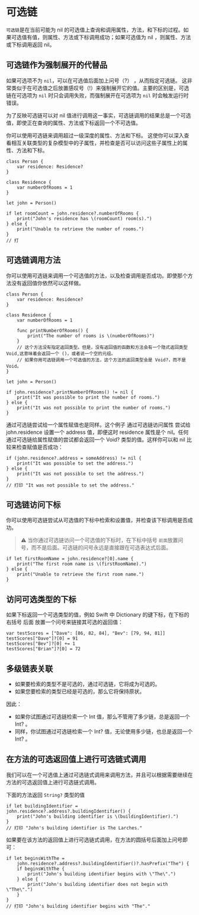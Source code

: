 # 可选链

`可选链`是在当前可能为 nil 的可选值上查询和调用属性，方法，和下标的过程。如果可选值有值，则属性、方法或下标调用成功；如果可选值为 nil ，则属性、方法或下标调用返回 nil。

## 可选链作为强制展开的代替品

如果可选项不为 `nil`，可以在可选值后面加上问号（?） ，从而指定可选链。 这非常类似于在可选值之后放置感叹号（!）来强制展开它的值。主要的区别是，可选链在可选项为 `nil` 时只会调用失败，而强制展开在可选项为 `nil` 时会触发运行时错误。

为了反映可选链可以对 nil 值进行调用这一事实，可选链调用的结果总是一个可选值，即使正在查询的属性、方法或下标返回一个不可选值。

你可以使用可选链来调用超过一级深度的属性、方法和下标。 这使你可以深入查看相互关联类型的复杂模型中的子属性，并检查是否可以访问这些子属性上的属性、方法和下标。

```
class Person {
    var residence: Residence?
}

class Residence {
    var numberOfRooms = 1
}

let john = Person()

if let roomCount = john.residence?.numberOfRooms {
    print("John's residence has \(roomCount) room(s).")
} else {
    print("Unable to retrieve the number of rooms.")
}
// 打
```

## 可选链调用方法

你可以使用可选链来调用一个可选值的方法，以及检查调用是否成功。即使那个方法没有返回值你依然可以这样做。

```
class Person {
    var residence: Residence?
}

class Residence {
    var numberOfRooms = 1

    func printNumberOfRooms() {
        print("The number of rooms is \(numberOfRooms)")
    }
    // 这个方法没有指定返回类型。但是，没有返回值的函数和方法会有一个隐式返回类型 Void,这意味着会返回一个 ()，或者说一个空的元组。
    // 如果你用可选链调用一个可选值的方法，这个方法的返回类型会是 Void?，而不是 Void。
}

let john = Person()

if john.residence?.printNumberOfRooms() != nil {
    print("It was possible to print the number of rooms.")
} else {
    print("It was not possible to print the number of rooms.")
}
```

通过可选链尝试给一个属性赋值也是同样。这个例子 通过可选链访问属性 尝试给 john.residence 设置一个 address 值，即便这时 residence 属性是个 nil。任何通过可选链给属性赋值的尝试都会返回一个 Void? 类型的值。这样你可以和 nil 比较来检查赋值是否成功：

```
if (john.residence?.address = someAddress) != nil {
    print("It was possible to set the address.")
} else {
    print("It was not possible to set the address.")
}
// 打印 "It was not possible to set the address."
```

## 可选链访问下标

你可以使用可选链尝试从可选值的下标中检索和设置值，并检查该下标调用是否成功。

> ⚠️ 当你通过可选链访问一个可选值的下标时，在下标中括号 `前面`放置问号，而不是后面。可选链的问号永远是直接跟在可选表达式后面。

```
if let firstRoomName = john.residence?[0].name {
    print("The first room name is \(firstRoomName).")
} else {
    print("Unable to retrieve the first room name.")
}
```

## 访问可选类型的下标

如果下标返回一个可选类型的值，例如 Swift 中 Dictionary 的键下标，在下标的右括号 后面 放置一个问号来链接其可选的返回值：

```
var testScores = ["Dave": [86, 82, 84], "Bev": [79, 94, 81]]
testScores["Dave"]?[0] = 91
testScores["Bev"]?[0] += 1
testScores["Brian"]?[0] = 72
```

## 多级链表关联

- 如果要检索的类型不是可选的，通过可选链，它将成为可选的。
- 如果您要检索的类型已经是可选的，那么它将保持原状。

因此：

- 如果你试图通过可选链检索一个 Int 值，那么不管用了多少链，总是返回一个 Int? 。
- 同样，你试图通过可选链检索一个 Int? 值，无论使用多少链，也总是返回一个 Int? 。

## 在方法的可选返回值上进行可选链式调用

我们可以在一个可选值上通过可选链式调用来调用方法，并且可以根据需要继续在方法的可选返回值上进行可选链式调用。

下面的方法返回 `String?` 类型的值

```
if let buildingIdentifier = john.residence?.address?.buildingIdentifier() {
    print("John's building identifier is \(buildingIdentifier).")
}
// 打印 "John's building identifier is The Larches."
```

如果要在该方法的返回值上进行可选链式调用，在方法的圆括号后面加上问号即可：

```
if let beginsWithThe =
    john.residence?.address?.buildingIdentifier()?.hasPrefix("The") {
    if beginsWithThe {
        print("John's building identifier begins with \"The\".")
    } else {
        print("John's building identifier does not begin with \"The\".")
    }
}
// 打印 "John's building identifier begins with "The"."
```
